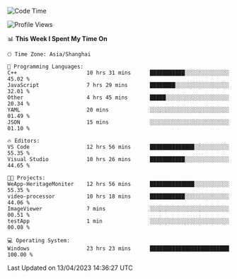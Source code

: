 <!--START_SECTION:waka-->
![Code Time](http://img.shields.io/badge/Code%20Time-862%20hrs%2055%20mins-blue)

![Profile Views](http://img.shields.io/badge/Profile%20Views-4-blue)

📊 **This Week I Spent My Time On** 

```text
🕑︎ Time Zone: Asia/Shanghai

💬 Programming Languages: 
C++                      10 hrs 31 mins      ███████████░░░░░░░░░░░░░░   45.02 % 
JavaScript               7 hrs 29 mins       ████████░░░░░░░░░░░░░░░░░   32.01 % 
Other                    4 hrs 45 mins       █████░░░░░░░░░░░░░░░░░░░░   20.34 % 
YAML                     20 mins             ░░░░░░░░░░░░░░░░░░░░░░░░░   01.49 % 
JSON                     15 mins             ░░░░░░░░░░░░░░░░░░░░░░░░░   01.10 % 

🔥 Editors: 
VS Code                  12 hrs 56 mins      ██████████████░░░░░░░░░░░   55.35 % 
Visual Studio            10 hrs 26 mins      ███████████░░░░░░░░░░░░░░   44.65 % 

🐱‍💻 Projects: 
WeApp-HeritageMoniter    12 hrs 56 mins      ██████████████░░░░░░░░░░░   55.35 % 
video-processor          10 hrs 18 mins      ███████████░░░░░░░░░░░░░░   44.06 % 
ImageViewer              7 mins              ░░░░░░░░░░░░░░░░░░░░░░░░░   00.51 % 
testApp                  1 min               ░░░░░░░░░░░░░░░░░░░░░░░░░   00.08 % 

💻 Operating System: 
Windows                  23 hrs 23 mins      █████████████████████████   100.00 % 
```


 Last Updated on 13/04/2023 14:36:27 UTC
<!--END_SECTION:waka-->